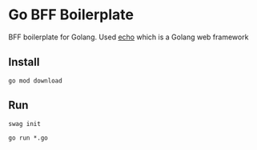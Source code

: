 # Go BFF Boilerplate
BFF boilerplate for Golang. Used [echo](https://echo.labstack.com/) which is a Golang web framework 

## Install
```shell script
go mod download
```

## Run
```shell script
swag init
```
```shell script
go run *.go
```